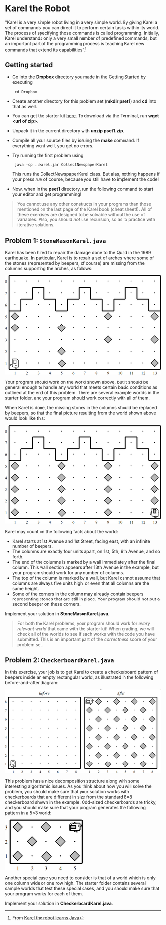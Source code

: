 # Karel the Robot

"Karel is a very simple robot living in a very simple world. By giving Karel a
set of commands, you can direct it to perform certain tasks within its world.
The process of specifying those commands is called programming. Initially,
Karel understands only a very small number of predefined commands, but an
important part of the programming process is teaching Karel new commands that
extend its capabilities".[^1]

## Getting started

* Go into the **Dropbox** directory you made in the Getting Started by executing

       cd Dropbox

* Create another directory for this problem set (**mkdir pset1**) and **cd** into
  that as well.

* You can get the starter kit [here](cdn://pset1.zip). To download via the
  Terminal, run **wget \<url of zip\>**.

* Unpack it in the current directory with **unzip pset1.zip**.

* Compile all your source files by issuing the **make** command. If everything
  went well, you get no errors.

* Try running the first problem using

       java -cp .:karel.jar CollectNewspaperKarel

  This runs the CollectNewspaperKarel class. But alas, nothing happens if your
  press *run* of course, because you still have to implement the code!

* Now, when in the **pset1** directory, run the following command to start your
  editor and get programming!

> You cannot use any other constructs in your programs than those mentioned on
the last page of the Karel book (cheat sheet!). All of these exercises are
designed to be solvable without the use of variables. Also, you should *not* use
recursion, so as to practice with iterative solutions.

## Problem 1: `StoneMasonKarel.java`

Karel has been hired to repair the damage done to the Quad in the 1989
earthquake. In particular, Karel is to repair a set of arches where some of the
stones (represented by beepers, of course) are missing from the columns
supporting the arches, as follows:

![](figure2.png)

Your program should work on the world shown above, but it should be general
enough to handle any world that meets certain basic conditions as outlined at
the end of this problem. There are several example worlds in the starter folder,
and your program should work correctly with all of them.

When Karel is done, the missing stones in the columns should be replaced by
beepers, so that the final picture resulting from the world shown above would
look like this:

![](figure3.png)

Karel may count on the following facts about the world:

* Karel starts at 1st Avenue and 1st Street, facing east, with an infinite
  number of beepers.
* The columns are exactly four units apart, on 1st, 5th, 9th Avenue, and so
  forth.
* The end of the columns is marked by a wall immediately after the final
  column. This wall section appears after 13th Avenue in the example, but your
  program should work for any number of columns.
* The top of the column is marked by a wall, but Karel cannot assume that
  columns are always five units high, or even that all columns are the same
  height.
* Some of the corners in the column may already contain beepers representing
  stones that are still in place. Your program should not put a second beeper on
  these corners.

Implement your solution in **StoneMasonKarel.java**.

> For both the Karel problems, your program should work for *every relevant world*
that came with the starter kit! When grading, we will check all of the worlds to 
see if each works with the code you have submitted. This is an important part of 
the *correctness* score of your problem set.

## Problem 2: `CheckerboardKarel.java`

In this exercise, your job is to get Karel to create a checkerboard pattern of
beepers inside an empty rectangular world, as illustrated in the following
before-and-after diagram:

![](figure4.png)

This problem has a nice decomposition structure along with some interesting
algorithmic issues. As you think about how you will solve the problem, you
should make sure that your solution works with checkerboards that are different
in size from the standard 8×8 checkerboard shown in the example. Odd-sized
checkerboards are tricky, and you should make sure that your program generates
the following pattern in a 5×3 world:

![](figure5.png)

Another special case you need to consider is that of a world which is only one
column wide or one row high. The starter folder contains several sample worlds
that test these special cases, and you should make sure that your program works
for each of them.

Implement your solution in **CheckerboardKarel.java**.

[^1]: From [Karel the robot learns Java](http://www.stanford.edu/class/cs106a/handouts/karel-the-robot-learns-java.pdf)
